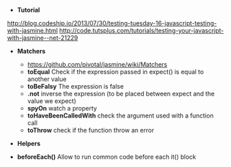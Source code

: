 * **Tutorial**

http://blog.codeship.io/2013/07/30/testing-tuesday-16-javascript-testing-with-jasmine.html
http://code.tutsplus.com/tutorials/testing-your-javascript-with-jasmine--net-21229

* **Matchers**  
  * https://github.com/pivotal/jasmine/wiki/Matchers
  * **toEqual** Check if the expression passed in expect() is equal to another value 
  * **toBeFalsy** The expression is false
  * **.not** inverse the expression (to be placed between expect and the value we expect)
  * **spyOn** watch a property
  * **toHaveBeenCalledWith** check the argument used with a function call
  * **toThrow** check if the function throw an error

* **Helpers**  
 * **beforeEach()** Allow to run common code before each it() block  
